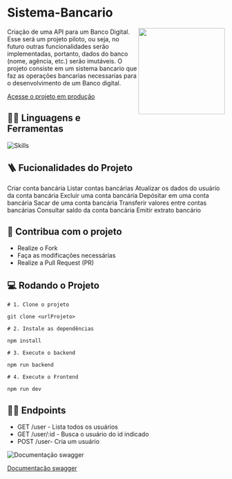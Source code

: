 # Sistema-Bancario

<img src="../images/haze-programmer-writing-code-on-laptop-1.png" width="200px" align="right" >
  <p align="left">
Criação de uma API para um Banco Digital. Esse será um projeto piloto, ou seja, no futuro outras funcionalidades serão implementadas, portanto, dados do banco (nome, agência, etc.) serão imutáveis.
O projeto consiste em um sistema bancario que faz as operações bancarias necessarias para o desenvolvimento de um Banco digital.


  </p>

[Acesse o projeto em produção](https://github.com/ericamcastroo/desafio-backend-modulo-02-sistema-bancario-b2b-ifood-t09/)

## :man_mechanic: Linguagens e Ferramentas

![Skills](https://skillicons.dev/icons?i=nodejs,js,express)

## :ladder: Fucionalidades do Projeto

Criar conta bancária
Listar contas bancárias
Atualizar os dados do usuário da conta bancária
Excluir uma conta bancária
Depósitar em uma conta bancária
Sacar de uma conta bancária
Transferir valores entre contas bancárias
Consultar saldo da conta bancária
Emitir extrato bancário

## :triangular_flag_on_post: Contribua com o projeto

- Realize o Fork
- Faça as modificações necessárias
- Realize a Pull Request (PR)

## :computer: Rodando o Projeto

```shell
# 1. Clone o projeto

git clone <urlProjeto>

# 2. Instale as dependências

npm install

# 3. Execute o backend

npm run backend

# 4. Execute o Frontend

npm run dev
```

## :sassy_man: Endpoints

- GET /user - Lista todos os usuários
- GET /user/:id - Busca o usuário do id indicado
- POST /user- Cria um usuário

![Documentação swagger](https://i.imgur.com/BpjcHZ8.png)

[Documentação swagger](https://swagger.io/)



